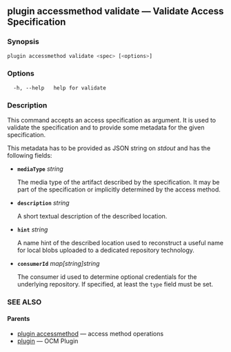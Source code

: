 ## plugin accessmethod validate &mdash; Validate Access Specification

### Synopsis

```bash
plugin accessmethod validate <spec> [<options>]
```

### Options

```
  -h, --help   help for validate
```

### Description

This command accepts an access specification as argument. It is used to
validate the specification and to provide some metadata for the given
specification.

This metadata has to be provided as JSON string on *stdout* and has the
following fields:

- **<code>mediaType</code>** *string*

  The media type of the artifact described by the specification. It may be part
  of the specification or implicitly determined by the access method.

- **<code>description</code>** *string*

  A short textual description of the described location.

- **<code>hint</code>** *string*

  A name hint of the described location used to reconstruct a useful
  name for local blobs uploaded to a dedicated repository technology.

- **<code>consumerId</code>** *map[string]string*

  The consumer id used to determine optional credentials for the
  underlying repository. If specified, at least the <code>type</code> field must be set.

### SEE ALSO

#### Parents

* [plugin accessmethod](plugin_accessmethod.md)	 &mdash; access method operations
* [plugin](plugin.md)	 &mdash; OCM Plugin

